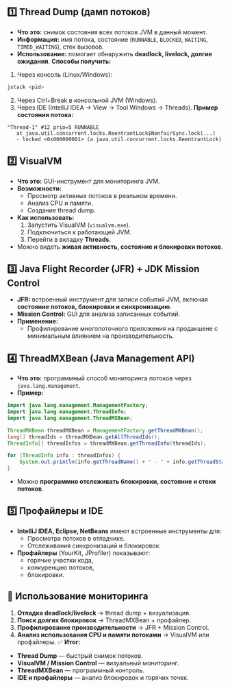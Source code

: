 ## 1️⃣ **Thread Dump (дамп потоков)**
- **Что это:** снимок состояния всех потоков JVM в данный момент.
- **Информация:** имя потока, состояние (`RUNNABLE`, `BLOCKED`, `WAITING`, `TIMED_WAITING`), стек вызовов.
- **Использование:** помогает обнаружить **deadlock, livelock, долгие ожидания**.
**Способы получить:**
1. Через консоль (Linux/Windows):
```bash
jstack <pid>
```
2. Через Ctrl+Break в консольной JVM (Windows).
3. Через IDE (IntelliJ IDEA → View → Tool Windows → Threads).
**Пример состояния потока:**
```
"Thread-1" #12 prio=5 RUNNABLE
   at java.util.concurrent.locks.ReentrantLock$NonfairSync.lock(...)
   - locked <0x000000001> (a java.util.concurrent.locks.ReentrantLock)
```
## 2️⃣ **VisualVM**
- **Что это:** GUI-инструмент для мониторинга JVM.
- **Возможности:**
    - Просмотр активных потоков в реальном времени.
    - Анализ CPU и памяти.
    - Создание thread dump.
- **Как использовать:**
    1. Запустить VisualVM (`visualvm.exe`).
    2. Подключиться к работающей JVM.
    3. Перейти в вкладку **Threads**.
- Можно видеть **живая активность, состояние и блокировки потоков**.
## 3️⃣ **Java Flight Recorder (JFR) + JDK Mission Control**
- **JFR:** встроенный инструмент для записи событий JVM, включая **состояние потоков, блокировки и синхронизацию**.
- **Mission Control:** GUI для анализа записанных событий.
- **Применение:**
    - Профилирование многопоточного приложения на продакшене с минимальным влиянием на производительность.
## 4️⃣ **ThreadMXBean (Java Management API)**
- **Что это:** программный способ мониторинга потоков через `java.lang.management`.
- **Пример:**
```java
import java.lang.management.ManagementFactory;
import java.lang.management.ThreadInfo;
import java.lang.management.ThreadMXBean;

ThreadMXBean threadMXBean = ManagementFactory.getThreadMXBean();
long[] threadIds = threadMXBean.getAllThreadIds();
ThreadInfo[] threadInfos = threadMXBean.getThreadInfo(threadIds);

for (ThreadInfo info : threadInfos) {
    System.out.println(info.getThreadName() + " - " + info.getThreadState());
}
```
- Можно **программно отслеживать блокировки, состояние и стеки потоков**.
## 5️⃣ **Профайлеры и IDE**
- **IntelliJ IDEA, Eclipse, NetBeans** имеют встроенные инструменты для:
    - Просмотра потоков в отладчике.
    - Отслеживания синхронизаций и блокировок.
- **Профайлеры** (YourKit, JProfiler) показывают:
    - горячие участки кода,
    - конкуренцию потоков,
    - блокировки.
## 🔹 Использование мониторинга
1. **Отладка deadlock/livelock** → thread dump + визуализация.
2. **Поиск долгих блокировок** → ThreadMXBean + профайлер.
3. **Профилирование производительности** → JFR + Mission Control.
4. **Анализ использования CPU и памяти потоками** → VisualVM или профайлеры.
✅ **Итог:**
- **Thread Dump** — быстрый снимок потоков.
- **VisualVM / Mission Control** — визуальный мониторинг.
- **ThreadMXBean** — программный контроль.
- **IDE и профайлеры** — анализ блокировок и горячих точек.